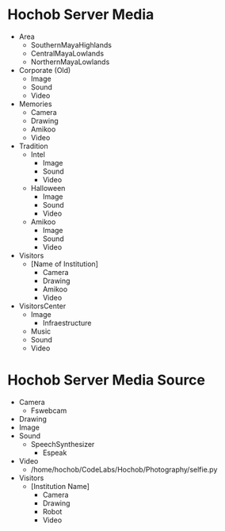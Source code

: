# Hochob Server Media

- Area
  - SouthernMayaHighlands
  - CentralMayaLowlands
  - NorthernMayaLowlands
- Corporate (Old)
  - Image
  - Sound
  - Video
- Memories
  - Camera
  - Drawing
  - Amikoo
  - Video
- Tradition
  - Intel
    - Image
    - Sound
    - Video
  - Halloween
    - Image
    - Sound
    - Video
  - Amikoo
    - Image
    - Sound
    - Video
- Visitors
  - [Name of Institution]
    - Camera
    - Drawing
    - Amikoo
    - Video
- VisitorsCenter
  - Image
    - Infraestructure
  - Music
  - Sound
  - Video

# Hochob Server Media Source

- Camera
  - Fswebcam
- Drawing
- Image
- Sound
  - SpeechSynthesizer
    - Espeak
- Video
  - /home/hochob/CodeLabs/Hochob/Photography/selfie.py
- Visitors
  - [Institution Name]
    - Camera
    - Drawing
    - Robot
    - Video
